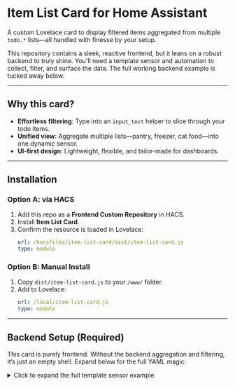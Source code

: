 # Item List Card for Home Assistant

A custom Lovelace card to display filtered items aggregated from multiple `todo.*` lists—all handled with finesse by your setup.

This repository contains a sleek, reactive frontend, but it leans on a robust backend to truly shine. You'll need a template sensor and automation to collect, filter, and surface the data. The full working backend example is tucked away below.

---

##  Why this card?

- **Effortless filtering**: Type into an `input_text` helper to slice through your todo items.
- **Unified view**: Aggregate multiple lists—pantry, freezer, cat food—into one dynamic sensor.
- **UI-first design**: Lightweight, flexible, and tailor-made for dashboards.

---

##  Installation

### Option A: via HACS

1. Add this repo as a **Frontend Custom Repository** in HACS.
2. Install **Item List Card**.
3. Confirm the resource is loaded in Lovelace:
    ```yaml
    url: /hacsfiles/item-list-card/dist/item-list-card.js
    type: module
    ```

### Option B: Manual Install

1. Copy `dist/item-list-card.js` to your `/www/` folder.
2. Add to Lovelace:
    ```yaml
    url: /local/item-list-card.js
    type: module
    ```

---

##  Backend Setup (Required)

This card is purely frontend. Without the backend aggregation and filtering, it’s just an empty shell. Expand below for the full YAML magic:

<details>
<summary>Click to expand the full template sensor example</summary>

```yaml
template:
    - trigger:
          - platform: state
            entity_id: input_text.search_todo_list
          - platform: time_pattern
            seconds: "/1"
          - platform: state
            entity_id:
              - todo.kellervorrate
              - todo.kellervorrate_katzenfutter
              - todo.kellervorrate_safe
              - todo.kellervorrate_marmelade_selbstgemachtes
              - todo.kuhltruhe_keller
              - todo.kuhltruhe_garage
        action:
          - action: todo.get_items
            data:
              status: needs_action
            target:
              entity_id:
                - todo.kellervorrate
                - todo.kellervorrate_safe
                - todo.kellervorrate_katzenfutter
                - todo.kellervorrate_marmelade_selbstgemachtes
                - todo.kuhltruhe_keller
                - todo.kuhltruhe_garage
            response_variable: all_todo_items
        sensor:
          - name: "Kellervorrate Combined Filtered Items"
            unique_id: kellervorrate_combined_filtered_items
            state: >
                {% set input = states('input_text.search_todo_list') | default('') | lower %}
                {% set has_filter = 'todo:' in input %}
                {% set filter_key = (input.split('todo:')[1].split(' ')[0]) if has_filter else '' %}
                {% set search_term = input.split('todo:' ~ filter_key)[1] | trim if has_filter else input %}
                
                {% set lists = [
                  'todo.kellervorrate',
                  'todo.kellervorrate_safe',
                  'todo.kellervorrate_katzenfutter',
                  'todo.kellervorrate_marmelade_selbstgemachtes',
                  'todo.kuhltruhe_keller',
                  'todo.kuhltruhe_garage'
                ] %}
                
                {% set filtered_lists = lists  
                  | select('search', filter_key)  
                  | list if filter_key else lists %}  
                
                {% if filtered_lists | length == 0 %}
                  {% set filtered_lists = lists %}
                {% endif %}
                
                {% if all_todo_items is defined %}
                  {% set count = namespace(total=0) %}
                  {% for list_id in filtered_lists %}
                    {% set items = all_todo_items[list_id]['items'] | default([], true) %}
                    {% for item in items %}
                      {% set terms = search_term.split() %}
                      {% if search_term == '' or (terms | select('in', (item.summary | lower)) | list | count == terms | count) %}
                        {% set count.total = count.total + 1 %}
                      {% endif %}
                    {% endfor %}
                  {% endfor %}
                
                  {{ count.total }}
                {% else %}
                  0
                {% endif %}
            attributes:
              source_map: >
                {
                  "1": "todo.kellervorrate",
                  "2": "todo.kellervorrate_safe",
                  "3": "todo.kellervorrate_katzenfutter",
                  "4": "todo.kellervorrate_marmelade_selbstgemachtes",
                  "5": "todo.kuhltruhe_keller",
                  "6": "todo.kuhltruhe_garage"
                }
              filtered_items: >
                {% set input = states('input_text.search_todo_list') | default('') | lower %}
                {% set has_filter = 'todo:' in input %}
                {% set filter_key = (input.split('todo:')[1].split(' ')[0]) if has_filter else '' %}
                {% set search_term = input.split('todo:' ~ filter_key)[1] | trim if has_filter else input %}
    
                {% set lists = [
                  'todo.kellervorrate',
                  'todo.kellervorrate_safe',
                  'todo.kellervorrate_katzenfutter',
                  'todo.kellervorrate_marmelade_selbstgemachtes',
                  'todo.kuhltruhe_keller',
                  'todo.kuhltruhe_garage'
                ] %}
                
                {% set source_map = {
                  'todo.kellervorrate': 1,
                  'todo.kellervorrate_safe': 2,
                  'todo.kellervorrate_katzenfutter': 3,
                  'todo.kellervorrate_marmelade_selbstgemachtes': 4,
                  'todo.kuhltruhe_keller': 5,
                  'todo.kuhltruhe_garage': 6
                } %}
                
                {% set filtered_lists = lists
                  | select('search', filter_key)
                  | list if filter_key else lists %}
                
                {% if filtered_lists | length == 0 %}
                  {% set filtered_lists = lists %}
                {% endif %}
                            
                {% set combined = namespace(items=[]) %}
                
                {% if all_todo_items is defined %}
                  {% for list_id in filtered_lists %}
                    {% set items = all_todo_items[list_id]['items'] | default([], true) %}
                    {% for item in items %}
                      {% if item.summary is defined and item.summary is string %}
                        {% set terms = search_term.split() %}
                        {% if (search_term == '' or (terms | select('in', (item.summary | lower)) | list | count == terms | count)) %}
                          {% set minimal_item = {
                            'u': item.uid,
                            's': item.summary,
                            'd': item.description,
                            'c': source_map[list_id]
                          } %}
                          {% set combined.items = combined.items + [minimal_item] %}
                        {% endif %}
                      {% endif %}
                    {% endfor %}
                  {% endfor %}
                
                  {# combined.items #}
                  
                  {# ---- SORTING STEP ---- #}
                  {% set sorted_items = combined.items | sort(attribute='s', case_sensitive=False) %}
                  {{ sorted_items }}
                  
                {% else %}
                  []
                {% endif %}
